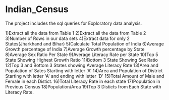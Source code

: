 # Indian_Census
The project includes the sql queries for Exploratory data analysis.

1)Extract all the data from Table 1
2)Extract all the data from Table 2
3)Number of Rows in our data sets
4)Extract data for only 2 States(Jharkhand and Bihar)
5)Calculate Total Population of India
6)Average Growth percentage of India
7)Average Growth percentage by State
8)Average Sex Ratio Per State
9)Average Literacy Rate per State
10)Top 5 State Showing Highest Growth Ratio
11)Bottom 3 State Showing Sex Ratio
12)Top 3 and Bottom 3 States showing Average Literacy Rate
13)Area and Population of Sates Starting with letter 'A'
14)Area and Population of District Starting with letter 'A' and ending with letter 'D'
15)Total Amount of Male and Female in each Distict.
16)Total Literacy Rate in each state
17)Population in Previous Census
18)Population/Area
19)Top 3 Disticts from Each State with Literacy Rate.
